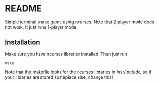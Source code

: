 # README
Simple terminal snake game using ncurses.
Note that 2-player mode does not work. It just runs 1-player mode.

## Installation
Make sure you have ncurses libraries installed. Then just run
```
make
```
Note that the makefile looks for the ncurses libraries in /usr/include, so if your libraries are stored someplace else, change this!
